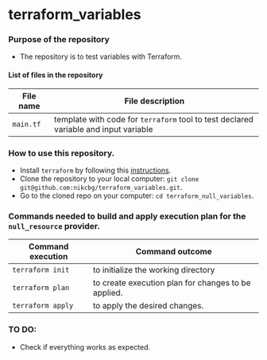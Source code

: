 # terraform_variables

### Purpose of the repository 
- The repository is to test variables with Terraform.

#### List of files in the repository

File name                            | File description 
------------------------------------ | --------------------------------------------------------------
`main.tf` | template with code for `terraform` tool to test declared variable and input variable 
### How to use this repository. 
- Install `terraform` by following this [instructions](https://www.terraform.io/intro/getting-started/install.html).
- Clone the repository to your local computer: `git clone git@github.com:nikcbg/terraform_variables.git`.
- Go to the cloned repo on your computer: `cd terraform_null_variables`.

### Commands needed to build and apply execution plan for the `null_resource` provider.

Command execution                    | Command outcome
------------------------------------ | --------------------------------------------------------------
`terraform init` | to initialize the working directory 
`terraform plan` | to create execution plan for changes to be applied. 
`terraform apply` | to apply the desired changes. 


### TO DO:
- Check if everything works as expected.
